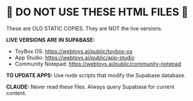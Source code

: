 # 🚫 DO NOT USE THESE HTML FILES 🚫

These are OLD STATIC COPIES. They are NOT the live versions.

**LIVE VERSIONS ARE IN SUPABASE:**
- ToyBox OS: https://webtoys.ai/public/toybox-os
- App Studio: https://webtoys.ai/public/app-studio  
- Community Notepad: https://webtoys.ai/public/community-notepad

**TO UPDATE APPS:** Use node scripts that modify the Supabase database.

**CLAUDE:** Never read these files. Always query Supabase for current content.